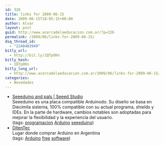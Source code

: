 ```yaml
---
id: 326
title: links for 2009-06-15
date: 2009-06-15T18:05:15+00:00
author: Alvar
layout: post
guid: http://www.acercadelaeducacion.com.ar/?p=326
permalink: /2009/06/links-for-2009-06-15/
dsq_thread_id:
  - "2248483949"
bitly_url:
  - http://bit.ly/1QTpOKn
bitly_hash:
  - 1QTpOKn
bitly_long_url:
  - http://www.acercadelaeducacion.com.ar/2009/06/links-for-2009-06-15/
categories:
  - Novedades
---
```

<ul class="delicious"><li>
                <div class="delicious-link"><a href="http://www.seeedstudio.com/blog/?page_id=110">Seeeduino and pals | Seeed Studio</a></div>
                <div class="delicious-extended">Seeeduino es una placa compatible Arduinodo. Su diseño se basa en Diecimila sistema, 100% compatible con su actual programa, shields y IDEs.  En la parte de hardware, cambios notables son adoptadas para mejorar la flexibilidad y la experiencia del usuario.</div>
                <div class="delicious-tags">(tags: <a href="http://delicious.com/edutic/programacion">programacion</a> <a href="http://delicious.com/edutic/Arduino">Arduino</a> <a href="http://delicious.com/edutic/seeeduino">seeeduino</a>)</div>
            </li><li>
                <div class="delicious-link"><a href="http://www.ditentec.com.ar/index.php">DitenTec</a></div>
                <div class="delicious-extended">Lugar donde comprar Arduino en Argentina</div>
                <div class="delicious-tags">(tags: <a href="http://delicious.com/edutic/Arduino">Arduino</a> <a href="http://delicious.com/edutic/free">free</a> <a href="http://delicious.com/edutic/software">software</a>)</div>
            </li></ul>